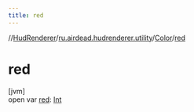 ```yaml
---
title: red
---
```

//[HudRenderer](../../../index.html)/[ru.airdead.hudrenderer.utility](../index.html)/[Color](index.html)/[red](red.html)



# red



[jvm]\
open var [red](red.html): [Int](https://kotlinlang.org/api/latest/jvm/stdlib/kotlin/-int/index.html)




